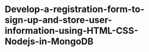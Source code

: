 # Develop-a-registration-form-to-sign-up-and-store-user-information-using-HTML-CSS-Nodejs-in-MongoDB